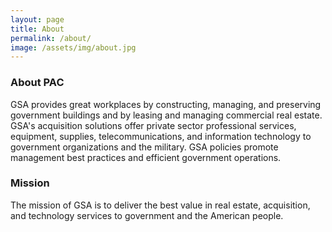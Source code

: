 ```yaml
---
layout: page
title: About
permalink: /about/
image: /assets/img/about.jpg
---
```


### About PAC

GSA provides great workplaces by constructing, managing, and preserving government buildings and by leasing and managing commercial real estate. GSA's acquisition solutions offer private sector professional services, equipment, supplies, telecommunications, and information technology to government organizations and the military. GSA policies promote management best practices and efficient government operations.

### Mission

The mission of GSA is to deliver the best value in real estate, acquisition, and technology services to government and the American people.
